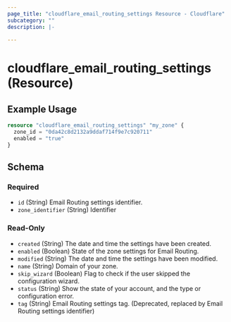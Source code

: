 ```yaml
---
page_title: "cloudflare_email_routing_settings Resource - Cloudflare"
subcategory: ""
description: |-
  
---
```


# cloudflare_email_routing_settings (Resource)



## Example Usage

```terraform
resource "cloudflare_email_routing_settings" "my_zone" {
  zone_id = "0da42c8d2132a9ddaf714f9e7c920711"
  enabled = "true"
}
```
<!-- schema generated by tfplugindocs -->
## Schema

### Required

- `id` (String) Email Routing settings identifier.
- `zone_identifier` (String) Identifier

### Read-Only

- `created` (String) The date and time the settings have been created.
- `enabled` (Boolean) State of the zone settings for Email Routing.
- `modified` (String) The date and time the settings have been modified.
- `name` (String) Domain of your zone.
- `skip_wizard` (Boolean) Flag to check if the user skipped the configuration wizard.
- `status` (String) Show the state of your account, and the type or configuration error.
- `tag` (String) Email Routing settings tag. (Deprecated, replaced by Email Routing settings identifier)


